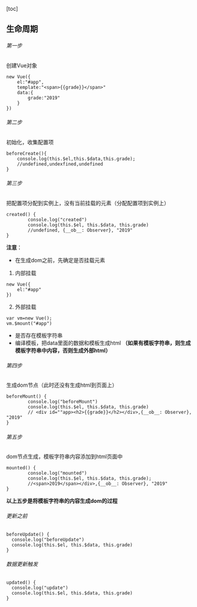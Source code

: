 [toc]
## 生命周期
###### 第一步
创建Vue对象

```
new Vue({
    el:"#app",
    template:"<span>{{grade}}</span>"
    data:{
        grade:"2019"
    }
})
```
###### 第二步
初始化，收集配置项

```
beforeCreate(){
    console.log(this.$el,this.$data,this.grade);
    //undefined,undexfined,undefined
}
```
###### 第三步
把配置项分配到实例上，没有当前挂载的元素（分配配置项到实例上）
```
created() {
        console.log("created")
        console.log(this.$el, this.$data, this.grade)
        //undefined, {__ob__: Observer}, "2019"
}
```
**注意**：
- 在生成dom之前，先确定是否挂载元素 <br>
1. 内部挂载 

```
new Vue({
    el:"#app"
})
```

2. 外部挂载

```
var vm=new Vue();
vm.$mount("#app")
```
- 是否存在模板字符串
- 编译模板，把data里面的数据和模板生成html **（如果有模板字符串，则生成模板字符串中内容，否则生成外部html）**

###### 第四步
生成dom节点（此时还没有生成html到页面上）
```
beforeMount() {
        console.log("beforeMount")
        console.log(this.$el, this.$data, this.grade)
        // <div id=""app><h2>{{grade}}</h2></div>,{__ob__: Observer}, "2019"
}
```

###### 第五步
dom节点生成，模板字符串内容添加到html页面中
```
mounted() {
        console.log("mounted")
        console.log(this.$el, this.$data, this.grade);
        //<span>2019</span></div>,{__ob__: Observer}, "2019"
}
```
**以上五步是将模板字符串的内容生成dom的过程**
###### 更新之前

```
beforeUpdate() {
  console.log("beforeUpdate")
  console.log(this.$el, this.$data, this.grade)       
}
```
###### 数据更新触发

```
updated() {
  console.log("update")
  console.log(this.$el, this.$data, this.grade)
}
```





